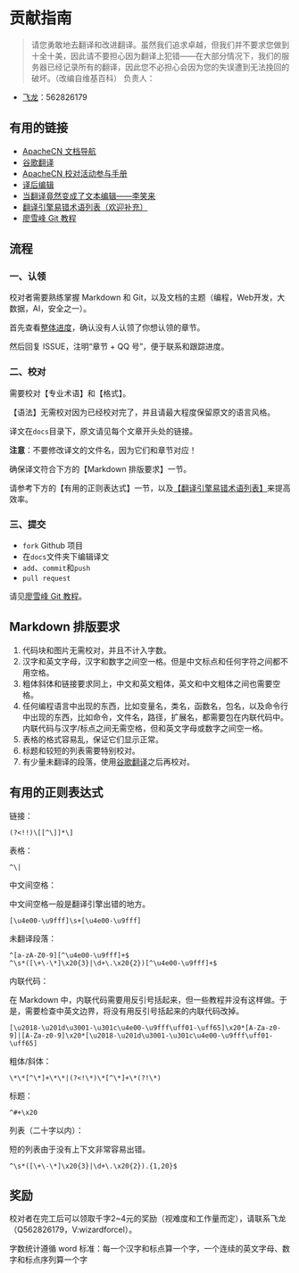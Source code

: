 # 贡献指南

> 请您勇敢地去翻译和改进翻译。虽然我们追求卓越，但我们并不要求您做到十全十美，因此请不要担心因为翻译上犯错——在大部分情况下，我们的服务器已经记录所有的翻译，因此您不必担心会因为您的失误遭到无法挽回的破坏。（改编自维基百科）
负责人：

+   [飞龙](https://github.com/wizardforcel)：562826179

## 有用的链接

+   [ApacheCN 文档导航](https://docs.apachecn.org/)
+   [谷歌翻译](https://translate.google.cn/)
+   [ApacheCN 校对活动参与手册](https://github.com/apachecn/home/blob/master/docs/translate/joining-guide.md)
+   [译后编辑](https://www.bing.com/search?q=%E8%AF%91%E5%90%8E%E7%BC%96%E8%BE%91&mkt=zh-CN)
+   [当翻译竟然变成了文本编辑——李笑来](https://zhuanlan.zhihu.com/p/465979584)
+   [翻译引擎易错术语列表（欢迎补充）](https://github.com/apachecn/home/blob/master/docs/translate/trans-table.md)
+   [廖雪峰 Git 教程](https://www.liaoxuefeng.com/wiki/896043488029600)

## 流程

### 一、认领

校对者需要熟练掌握 Markdown 和 Git，以及文档的主题（编程，Web开发，大数据，AI，安全之一）。

首先查看[整体进度](https://github.com/apachecn/opensuse-leap153-sysanal-tune-guide/issues/1)，确认没有人认领了你想认领的章节。
 
然后回复 ISSUE，注明“章节 + QQ 号”，便于联系和跟踪进度。

### 二、校对

需要校对【专业术语】和【格式】。

【语法】无需校对因为已经校对完了，并且请最大程度保留原文的语言风格。

译文在`docs`目录下，原文请见每个文章开头处的链接。

**注意**：不要修改译文的文件名，因为它们和章节对应！

确保译文符合下方的【Markdown 排版要求】一节。

请参考下方的【有用的正则表达式】一节，以及[【翻译引擎易错术语列表】](https://github.com/apachecn/home/blob/master/docs/translate/trans-table.md)来提高效率。

### 三、提交

+   `fork` Github 项目
+   在`docs`文件夹下编辑译文
+   `add`、`commit`和`push`
+   `pull request`

请见[廖雪峰 Git 教程](https://www.liaoxuefeng.com/wiki/896043488029600)。

## Markdown 排版要求

1.  代码块和图片无需校对，并且不计入字数。
3.  汉字和英文字母，汉字和数字之间空一格。但是中文标点和任何字符之间都不用空格。
4.  粗体斜体和链接要求同上，中文和英文粗体，英文和中文粗体之间也需要空格。
5.  任何编程语言中出现的东西，比如变量名，类名，函数名，包名，以及命令行中出现的东西，比如命令，文件名，路径，扩展名，都需要包在内联代码中。内联代码与汉字/标点之间无需空格，但和英文字母或数字之间空一格。
6.  表格的格式容易乱，保证它们显示正常。
7.  标题和较短的列表需要特别校对。
8.  有少量未翻译的段落，使用[谷歌翻译](https://translate.google.cn/)之后再校对。

## 有用的正则表达式

链接：

```
(?<!!)\[[^\]]*\]
```

表格：

```
^\|
```

中文间空格：

中文间空格一般是翻译引擎出错的地方。

```
[\u4e00-\u9fff]\s+[\u4e00-\u9fff]
```

未翻译段落：

```
^[a-zA-Z0-9][^\u4e00-\u9fff]+$
^\s*([\+\-\*]\x20{3}|\d+\.\x20{2})[^\u4e00-\u9fff]+$
```

内联代码：

在 Markdown 中，内联代码需要用反引号括起来，但一些教程并没有这样做。于是，需要检查中英文边界，将没有用反引号括起来的内联代码改掉。

```
[\u2018-\u201d\u3001-\u301c\u4e00-\u9fff\uff01-\uff65]\x20*[A-Za-z0-9]|[A-Za-z0-9]\x20*[\u2018-\u201d\u3001-\u301c\u4e00-\u9fff\uff01-\uff65]
```

粗体/斜体：

```
\*\*[^\*]+\*\*|(?<!\*)\*[^\*]+\*(?!\*)
```

标题：

```
^#+\x20
```

列表（二十字以内）：

短的列表由于没有上下文非常容易出错。

```
^\s*([\+\-\*]\x20{3}|\d+\.\x20{2}).{1,20}$
```

## 奖励

校对者在完工后可以领取千字2~4元的奖励（视难度和工作量而定），请联系飞龙（Q562826179，V:wizardforcel）。

字数统计遵循 word 标准：每一个汉字和标点算一个字，一个连续的英文字母、数字和标点序列算一个字
